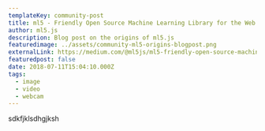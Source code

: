 ```yaml
---
templateKey: community-post
title: ml5 - Friendly Open Source Machine Learning Library for the Web
author: ml5.js
description: Blog post on the origins of ml5.js
featuredimage: ../assets/community-ml5-origins-blogpost.png
externalLink: https://medium.com/@ml5js/ml5-friendly-open-source-machine-learning-library-for-the-web-e802b5da3b2
featuredpost: false
date: 2018-07-11T15:04:10.000Z
tags:
  - image
  - video
  - webcam
---
```


sdkfjklsdhgjksh
